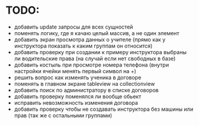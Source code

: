 # TODO:
* добавить update запросы для всех сущностей
* поменять логику, где я качаю целый массив, а не один элемент
* добавить экран просмотра данных о учителе (прямо как у инструктора показать к каким группам он относится)
* добавить проверку при создании к примеру инструктора выбраны ли водительские права (на случай если нет свободных в базе)
* добавить костыль при просмотре номера телефона (внутри настройки ячейки менять первый символ на +)
* решить вопрос как изменять ученика в договоре
* поменять в главном экране tableview на collectionview
* добавить поиск по администратору в списке договоров
* добавить проверку поменялся ли вообще обьект
* исправить невозможность изменения договора
* добавить проверку чтобы не создавать инструктора без машины или прав (так же с остальными группами)
